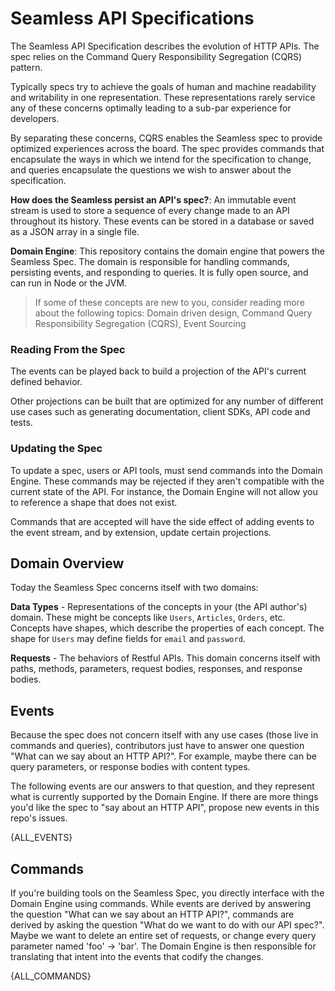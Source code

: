 # Seamless API Specifications 
The Seamless API Specification describes the evolution of HTTP APIs. The spec relies on the Command Query Responsibility Segregation (CQRS) pattern. 

Typically specs try to achieve the goals of human and machine readability and writability in one representation. These representations rarely service any of these concerns optimally leading to a sub-par experience for developers.   

By separating these concerns, CQRS enables the Seamless spec to provide optimized experiences across the board. The spec provides commands that encapsulate the ways in which we intend for the specification to change, and queries encapsulate the questions we wish to answer about the specification. 

**How does the Seamless persist an API's spec?**: An immutable event stream is used to store a sequence of every change made to an API throughout its history. These events can be stored in a database or saved as a JSON array in a single file.   

**Domain Engine**: This repository contains the domain engine that powers the Seamless Spec. The domain is responsible for handling commands, persisting events, and responding to queries. It is fully open source, and can run in Node or the JVM.    

> If some of these concepts are new to you, consider reading more about the following topics: Domain driven design, Command Query Responsibility Segregation (CQRS), Event Sourcing

### Reading From the Spec
The events can be played back to build a projection of the API's current defined behavior. 

Other projections can be built that are optimized for any number of different use cases such as generating documentation, client SDKs, API code and tests. 

### Updating the Spec
To update a spec, users or API tools, must send commands into the Domain Engine. These commands may be rejected if they aren't compatible with the current state of the API. For instance, the Domain Engine will not allow you to reference a shape that does not exist. 

Commands that are accepted will have the side effect of adding events to the event stream, and by extension, update certain projections.


## Domain Overview
Today the Seamless Spec concerns itself with two domains:

**Data Types** - Representations of the concepts in your (the API author's) domain. These might be concepts like `Users`, `Articles`, `Orders`, etc. Concepts have shapes, which describe the properties of each concept. The shape for `Users` may define fields for `email` and `password`.

**Requests** - The behaviors of Restful APIs. This domain concerns itself with paths, methods, parameters, request bodies, responses, and response bodies. 

## Events
Because the spec does not concern itself with any use cases (those live in commands and queries), contributors just have to answer one question "What can we say about an HTTP API?". For example, maybe there can be query parameters, or response bodies with content types. 

The following events are our answers to that question, and they represent what is currently supported by the Domain Engine. If there are more things you'd like the spec to "say about an HTTP API", propose new events in this repo's issues. 

{ALL_EVENTS}

## Commands
If you're building tools on the Seamless Spec, you directly interface with the Domain Engine using commands. While events are derived by answering the question "What can we say about an HTTP API?", commands are derived by asking the question "What do we want to do with our API spec?". Maybe we want to delete an entire set of requests, or change every query parameter named 'foo' -> 'bar'. The Domain Engine is then responsible for translating that intent into the events that codify the changes.

{ALL_COMMANDS}
 